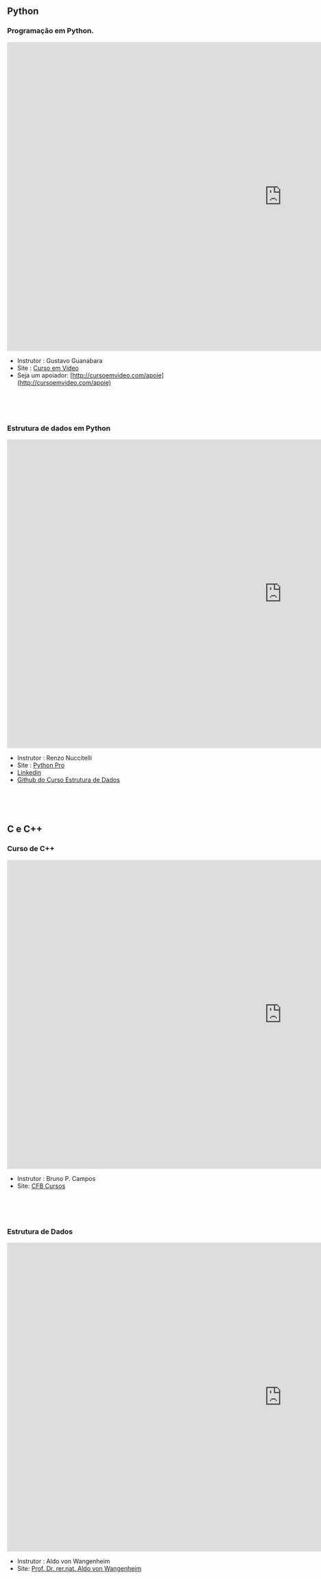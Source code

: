 
## Python



### Programação em Python.



<iframe width="1280" height="720" src="https://www.youtube.com/embed/S9uPNppGsGo?list=PLHz_AreHm4dlKP6QQCekuIPky1CiwmdI6" title="YouTube video player" frameborder="0" allow="accelerometer; autoplay; clipboard-write; encrypted-media; gyroscope; picture-in-picture" allowfullscreen></iframe>

- Instrutor : Gustavo Guanabara
- Site : [Curso em Video](http://www.cursoemvideo.com)
- Seja um apoiador: [http://cursoemvideo.com/apoie](http://cursoemvideo.com/apoie)


<br>
<br>
<br>

### Estrutura de dados em Python

<iframe width="1280" height="720" src="https://www.youtube.com/embed/UvvFaNV68Xs?list=PLA05yVJtRWYS4mhKqJo_1bZqcetSGjDgU" title="YouTube video player" frameborder="0" allow="accelerometer; autoplay; clipboard-write; encrypted-media; gyroscope; picture-in-picture" allowfullscreen></iframe>

- Instrutor : Renzo Nuccitelli
- Site : [Python Pro](https://pythonpro.com.br/)
- [Linkedin](https://www.linkedin.com/in/renzonuccitelli/)
- [Github do Curso Estrutura de Dados](https://github.com/pythonprobr/estrutura-de-dados)

<br>
<br>
<br>

## C e C++

### Curso de C++

<iframe width="1280" height="720" src="https://www.youtube.com/embed/nUQKr-ey86Y?list=PLx4x_zx8csUjczg1qPHavU1vw1IkBcm40" title="YouTube video player" frameborder="0" allow="accelerometer; autoplay; clipboard-write; encrypted-media; gyroscope; picture-in-picture" allowfullscreen></iframe>

 - Instrutor : Bruno P. Campos 
 - Site: [CFB Cursos](http://cfbcursos.com.br)

<br>
<br>
<br>

### Estrutura de Dados 

<iframe width="1280" height="720" src="https://www.youtube.com/embed/t5UmwiJMI6Q?list=PLmDIGfkfgKy1pouEOuiW1G681p7u_20O8" title="YouTube video player" frameborder="0" allow="accelerometer; autoplay; clipboard-write; encrypted-media; gyroscope; picture-in-picture" allowfullscreen></iframe>

 - Instrutor : Aldo von Wangenheim 
 - Site: [Prof. Dr. rer.nat. Aldo von Wangenheim](https://www.inf.ufsc.br/~aldo.vw/)


<br>
<br>
<br>